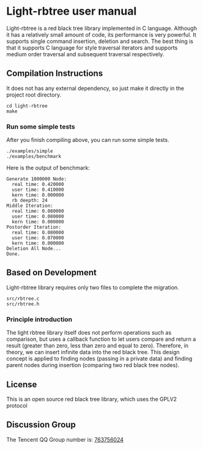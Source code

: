 # Light-rbtree user manual 

Light-rbtree is a red black tree library implemented in C language. Although it has a relatively small amount of code, its performance is very powerful. It supports single command insertion, deletion and search. The best thing is that it supports C language for style traversal iterators and supports medium order traversal and subsequent traversal respectively.

## Compilation Instructions

It does not has any external dependency, so just make it directly in the project root directory.

```shell
cd light-rbtree
make
```

### Run some simple tests

After you finish compiling above, you can run some simple tests.

```shell
./examples/simple
./examples/benchmark
```

Here is the output of benchmark:

```shell
Generate 1000000 Node:
  real time: 0.420000
  user time: 0.410000
  kern time: 0.000000
  rb deepth: 24
Middle Iteration:
  real time: 0.080000
  user time: 0.080000
  kern time: 0.000000
Postorder Iteration:
  real time: 0.080000
  user time: 0.070000
  kern time: 0.000000
Deletion All Node...
Done.
```

## Based on Development 

Light-rbtree library requires only two files to complete the migration.

```
src/rbtree.c
src/rbtree.h
```

### Principle introduction

The light rbtree library itself does not perform operations such as comparison, but uses a callback function to let users compare and return a result (greater than zero, less than zero and equal to zero). Therefore, in theory, we can insert infinite data into the red black tree. This design concept is applied to finding nodes (passing in a private data) and finding parent nodes during insertion (comparing two red black tree nodes).

## License

This is an open source red black tree library, which uses the GPLV2 protocol

## Discussion Group

The Tencent QQ Group number is: [763756024](https://jq.qq.com/?_wv=1027&k=UhogIfXA)

